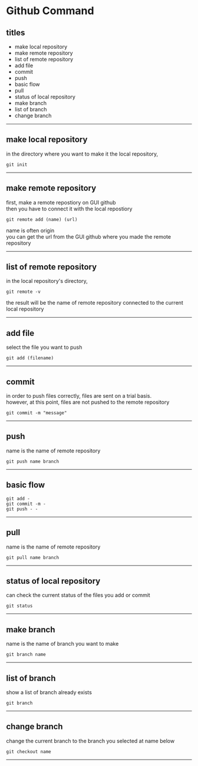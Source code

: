 # Github Command



## titles

* make local repository  
* make remote repository  
* list of remote repository  
* add file  
* commit  
* push  
* basic flow   
* pull  
* status of local repository  
* make branch  
* list of branch  
* change branch  




***



## make local repository
in the directory where you want to make it the local repository,
```
git init
```



***



## make remote repository
first, make a remote repostiory on GUI github  
then you have to connect it with the local repostiory
```
git remote add (name) (url)
```
name is often origin  
you can get the url from the GUI github where you made the remote repository



***



## list of remote repository
in the local repository's directory,  
```
git remote -v
```
the result will be the name of remote repository connected to the current local repository



***



## add file
select the file you want to push
```
git add (filename)
```



***



## commit
in order to push files correctly, files are sent on a trial basis.  
however, at this point, files are not pushed to the remote repository
```
git commit -m "message"
```



***



## push
name is the name of remote repository  
```
git push name branch
```



***



## basic flow
```
git add -
git commit -m - 
git push - -
```



***



## pull
name is the name of remote repository
```
git pull name branch
```



***



## status of local repository
can check the current status of the files you add or commit
```
git status
```



***



## make branch
name is the name of branch you want to make
```
git branch name
```



***



## list of branch
show a list of branch already exists
```
git branch
```



***



## change branch
change the current branch to the branch you selected at name below
```
git checkout name
```



***


 
